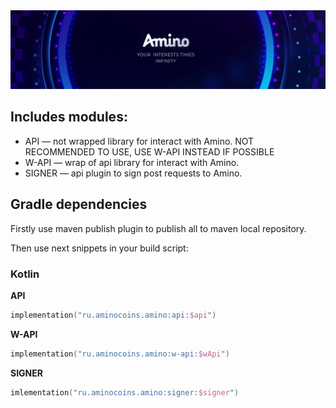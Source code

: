 <img src="images/amino_banner.jpeg" alt="Amino banner">

## Includes modules:
- API — not wrapped library for interact with Amino. NOT RECOMMENDED TO USE, USE W-API INSTEAD IF POSSIBLE
- W-API — wrap of api library for interact with Amino.
- SIGNER — api plugin to sign post requests to Amino.

## Gradle dependencies
Firstly use maven publish plugin to publish all to maven local repository.

Then use next snippets in your build script:

### Kotlin

**API**
```kotlin
implementation("ru.aminocoins.amino:api:$api")
```
**W-API**
```kotlin
implementation("ru.aminocoins.amino:w-api:$wApi")
```
**SIGNER**
```kotlin
imlementation("ru.aminocoins.amino:signer:$signer")
```

